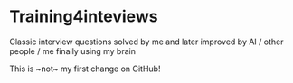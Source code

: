 # Training4inteviews
Classic interview questions solved by me and later improved by AI / other people / me finally using my brain

This is ~not~ my first change on GitHub!
